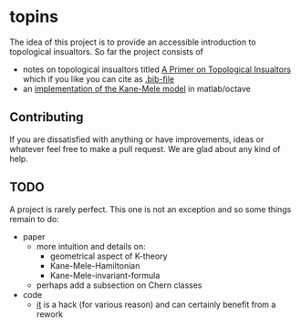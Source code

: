 # topins

The idea of this project is to provide an accessible introduction to topological insualtors. So far the project consists of

- notes on topological insualtors titled [A Primer on Topological Insualtors](https://github.com/aronpaulson/topins/releases/latest/download/paper.pdf) which if you like you can cite as [.bib-file](https://github.com/aronpaulson/topins/releases/latest/download/paper.bib)
- an [implementation of the Kane-Mele model](code/kmm.m) in matlab/octave

## Contributing

If you are dissatisfied with anything or have improvements, ideas or whatever feel free to make a pull request. We are glad about any kind of help.

## TODO

A project is rarely perfect. This one is not an exception and so some things remain to do:

- paper
  - more intuition and details on:
    - geometrical aspect of K-theory
    - Kane-Mele-Hamiltonian 
    - Kane-Mele-invariant-formula
  - perhaps add a subsection on Chern classes
- code
  - [it](code/kmm.m) is a hack (for various reason) and can certainly benefit from a rework
